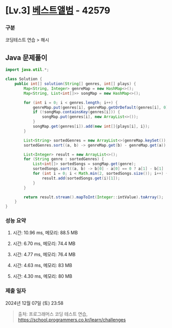 # [Lv.3] [베스트앨범](https://programmers.co.kr/) - 42579 

### 구분

코딩테스트 연습 > 해시

## Java 문제풀이

```java
import java.util.*;

class Solution {
    public int[] solution(String[] genres, int[] plays) {
        Map<String, Integer> genreMap = new HashMap<>();
        Map<String, List<int[]>> songMap = new HashMap<>();

        for (int i = 0; i < genres.length; i++) {
            genreMap.put(genres[i], genreMap.getOrDefault(genres[i], 0) + plays[i]);
            if (!songMap.containsKey(genres[i])) {
                songMap.put(genres[i], new ArrayList<>());
            }
            songMap.get(genres[i]).add(new int[]{plays[i], i});
        }

        List<String> sortedGenres = new ArrayList<>(genreMap.keySet());
        sortedGenres.sort((a, b) -> genreMap.get(b) - genreMap.get(a));

        List<Integer> result = new ArrayList<>();
        for (String genre : sortedGenres) {
            List<int[]> sortedSongs = songMap.get(genre);
            sortedSongs.sort((a, b) -> b[0] - a[0] == 0 ? a[1] - b[1] : b[0] - a[0]);
            for (int i = 0; i < Math.min(2, sortedSongs.size()); i++) {
                result.add(sortedSongs.get(i)[1]);
            }
        }

        return result.stream().mapToInt(Integer::intValue).toArray();
    }
}
```

### 성능 요약

1. 시간: 10.96 ms, 메모리: 88.5 MB

2. 시간: 6.70 ms, 메모리: 74.4 MB
3. 시간: 4.77 ms, 메모리: 76.4 MB
4. 시간: 4.63 ms, 메모리: 83 MB
5. 시간: 4.30 ms, 메모리: 80 MB

### 제출 일자

2024년 12월 07일 (토) 23:58

> 출처: 프로그래머스 코딩 테스트 연습, https://school.programmers.co.kr/learn/challenges